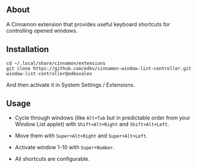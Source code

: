 ## About

A Cinnamon extension that provides useful keyboard shortcuts for controlling
opened windows.

## Installation

```
cd ~/.local/share/cinnamon/extensions
git clone https://github.com/edkv/cinnamon-window-list-controller.git window-list-controller@edkovalev
```

And then activate it in System Settings / Extensions.

## Usage

* Cycle through windows (like `Alt+Tab` but in predictable order from your 
Window List applet) with `Shift+Alt+Right` and `Shift+Alt+Left`.

* Move them with `Super+Alt+Right` and `Super+Alt+Left`.

* Activate window 1-10 with `Super+Number`.

* All shortcuts are configurable. 
